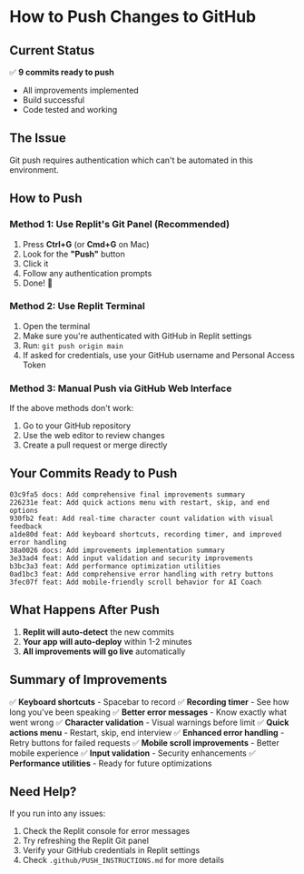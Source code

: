 # How to Push Changes to GitHub

## Current Status
✅ **9 commits ready to push**
- All improvements implemented
- Build successful
- Code tested and working

## The Issue
Git push requires authentication which can't be automated in this environment.

## How to Push

### Method 1: Use Replit's Git Panel (Recommended)
1. Press **Ctrl+G** (or **Cmd+G** on Mac)
2. Look for the **"Push"** button
3. Click it
4. Follow any authentication prompts
5. Done! 🎉

### Method 2: Use Replit Terminal
1. Open the terminal
2. Make sure you're authenticated with GitHub in Replit settings
3. Run: `git push origin main`
4. If asked for credentials, use your GitHub username and Personal Access Token

### Method 3: Manual Push via GitHub Web Interface
If the above methods don't work:
1. Go to your GitHub repository
2. Use the web editor to review changes
3. Create a pull request or merge directly

## Your Commits Ready to Push

```
03c9fa5 docs: Add comprehensive final improvements summary
226231e feat: Add quick actions menu with restart, skip, and end options
930fb2 feat: Add real-time character count validation with visual feedback
a1de80d feat: Add keyboard shortcuts, recording timer, and improved error handling
38a0026 docs: Add improvements implementation summary
3e33ad4 feat: Add input validation and security improvements
b3bc3a3 feat: Add performance optimization utilities
0ad1bc3 feat: Add comprehensive error handling with retry buttons
3fec07f feat: Add mobile-friendly scroll behavior for AI Coach
```

## What Happens After Push

1. **Replit will auto-detect** the new commits
2. **Your app will auto-deploy** within 1-2 minutes
3. **All improvements will go live** automatically

## Summary of Improvements

✅ **Keyboard shortcuts** - Spacebar to record
✅ **Recording timer** - See how long you've been speaking
✅ **Better error messages** - Know exactly what went wrong
✅ **Character validation** - Visual warnings before limit
✅ **Quick actions menu** - Restart, skip, end interview
✅ **Enhanced error handling** - Retry buttons for failed requests
✅ **Mobile scroll improvements** - Better mobile experience
✅ **Input validation** - Security enhancements
✅ **Performance utilities** - Ready for future optimizations

## Need Help?

If you run into any issues:
1. Check the Replit console for error messages
2. Try refreshing the Replit Git panel
3. Verify your GitHub credentials in Replit settings
4. Check `.github/PUSH_INSTRUCTIONS.md` for more details

